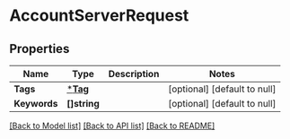 # AccountServerRequest

## Properties
Name | Type | Description | Notes
------------ | ------------- | ------------- | -------------
**Tags** | [***Tag**](Tag.md) |  | [optional] [default to null]
**Keywords** | **[]string** |  | [optional] [default to null]

[[Back to Model list]](../README.md#documentation-for-models) [[Back to API list]](../README.md#documentation-for-api-endpoints) [[Back to README]](../README.md)


